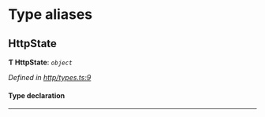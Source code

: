 

# Type aliases

<a id="httpstate"></a>

##  HttpState

**Ƭ HttpState**: *`object`*

*Defined in [http/types.ts:9](https://github.com/polkadot-js/api/blob/fd93fbc/packages/rpc-provider/src/http/types.ts#L9)*

#### Type declaration

___

